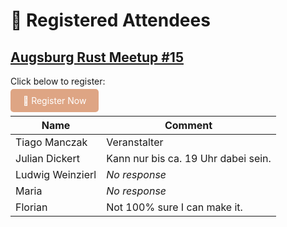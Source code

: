 # 🦀 Registered Attendees

## [Augsburg Rust Meetup #15](./Meetup_15.md)
Click below to register:

<a href="https://github.com/rust-augsburg/meetup/issues/new?template=rsvp.yml"
   style="background:#dea584;color:white;padding:10px 20px;border-radius:5px;text-decoration:none;">
   🦀 Register Now
</a>

| Name  | Comment |
|-------|---------|
| Tiago Manczak |  Veranstalter  |
| Julian Dickert |  Kann nur bis ca. 19 Uhr dabei sein.  |
| Ludwig Weinzierl |  _No response_  |
| Maria |  _No response_  |
| Florian |  Not 100% sure I can make it.  |
